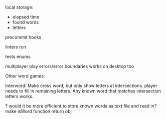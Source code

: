 local storage:

- elapsed time
- found words
- letters

precommit hooks

linters run

tests
enums

multiplayer play
errors/error boundaries
works on desktop too

Other word games:

Interword: Make cross word, but only show letters at intersections. player needs to fill in remaining letters. Any known word that matches intersection letters works.

? would it be more efficient to store known words as text file and read in?
make isWord function return obj
